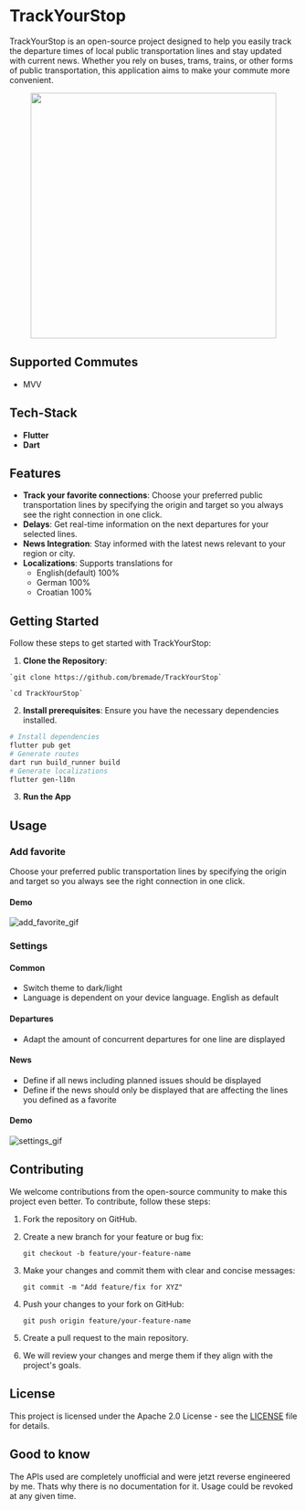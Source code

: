 # TrackYourStop
TrackYourStop is an open-source project designed to help you easily track the departure times of local public transportation lines and stay updated with current news. Whether you rely on buses, trams, trains, or other forms of public transportation, this application aims to make your commute more convenient.

<p align="center">
  <img src='assets/github/home_page.png' width='430'>
</p>

## Supported Commutes
- MVV

## Tech-Stack
- **Flutter**
- **Dart**

## Features
- **Track your favorite connections**: Choose your preferred public transportation lines by specifying the origin and target so you always see the right connection in one click.
- **Delays**: Get real-time information on the next departures for your selected lines.
- **News Integration**: Stay informed with the latest news relevant to your region or city.
- **Localizations**: Supports translations for
  - English(default) 100%
  - German 100%
  - Croatian 100%

## Getting Started
Follow these steps to get started with TrackYourStop:

  1. **Clone the Repository**:
     
    `git clone https://github.com/bremade/TrackYourStop`
    
    `cd TrackYourStop`
    
  2. **Install prerequisites**:
  Ensure you have the necessary dependencies installed.
  
  ```bash
  # Install dependencies
  flutter pub get
  # Generate routes
  dart run build_runner build
  # Generate localizations
  flutter gen-l10n
  ```
  3. **Run the App**

## Usage
### Add favorite
Choose your preferred public transportation lines by specifying the origin and target so you always see the right connection in one click.
#### Demo
![add_favorite_gif](assets/github/add_favorite.gif)
   
### Settings
#### Common
- Switch theme to dark/light
- Language is dependent on your device language. English as default
#### Departures
- Adapt the amount of concurrent departures for one line are displayed
#### News
- Define if all news including planned issues should be displayed
- Define if the news should only be displayed that are affecting the lines you defined as a favorite
#### Demo
![settings_gif](assets/github/settings.gif)

## Contributing
We welcome contributions from the open-source community to make this project even better. To contribute, follow these steps:

1. Fork the repository on GitHub.
2. Create a new branch for your feature or bug fix:
   
   `git checkout -b feature/your-feature-name`
3. Make your changes and commit them with clear and concise messages:

   `git commit -m "Add feature/fix for XYZ"`
4. Push your changes to your fork on GitHub:

   `git push origin feature/your-feature-name`
5. Create a pull request to the main repository.
6. We will review your changes and merge them if they align with the project's goals.

## License
This project is licensed under the Apache 2.0 License - see the [LICENSE](LICENSE) file for details.

## Good to know
The APIs used are completely unofficial and were jetzt reverse engineered by me. Thats why there is no documentation for it.
Usage could be revoked at any given time.
